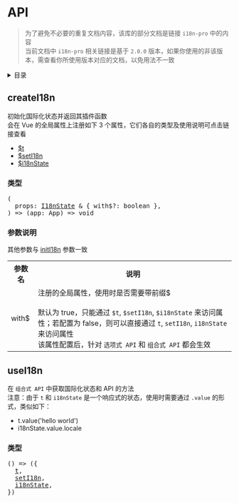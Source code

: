 
# API

>为了避免不必要的重复文档内容，该库的部分文档是链接 `i18n-pro` 中的内容<br />当前文档中 `i18n-pro` 相关链接是基于 `2.0.0` 版本，如果你使用的非该版本，需查看你所使用版本对应的文档，以免用法不一致
<details >
  <summary>目录</summary>

  &emsp;&emsp;[createI18n](#createi18n)<br/>
  &emsp;&emsp;&emsp;&emsp;[类型](#createi18n-类型)<br/>
  &emsp;&emsp;&emsp;&emsp;[参数说明](#createi18n-参数说明)<br/>
  &emsp;&emsp;[useI18n](#usei18n)<br/>
  &emsp;&emsp;&emsp;&emsp;[类型](#usei18n-类型)<br/>

</details>

## createI18n
初始化国际化状态并返回其插件函数<br />会在 Vue 的全局属性上注册如下 3 个属性，它们各自的类型及使用说明可点击链接查看
* <a href="https://github.com/i18n-pro/core/blob/v2.0.0/docs/dist/API_zh-CN.md#t">$t</a>
* <a href="https://github.com/i18n-pro/core/blob/v2.0.0/docs/dist/API_zh-CN.md#seti18n">$setI18n</a>
* <a href="https://github.com/i18n-pro/core/blob/v2.0.0/docs/dist/API_zh-CN.md#i18nstate">$i18nState</a>


<h3 id="createi18n-类型">类型</h3>
<pre>
(
  props: <a href="https://github.com/i18n-pro/core/blob/v2.0.0/docs/dist/API_zh-CN.md#i18nstate">I18nState</a> & { with$?: boolean },
) => (app: App) => void
</pre>

<h3 id="createi18n-参数说明">参数说明</h3>
其他参数与 <a href="https://github.com/i18n-pro/core/blob/v2.0.0/docs/dist/API_zh-CN.md#initi18n">initI18n</a> 参数一致<table>
  <tr>
    <th>参数名</th>
    <th>说明</th>
  </tr>
  <tr>
    <tr>
      <td>with$</td>
      <td>
        注册的全局属性，使用时是否需要带前缀$<br /><br />默认为 true，只能通过 <code>$t</code>, <code>$setI18n</code>, <code>$i18nState</code> 来访问属性；若配置为 false，则可以直接通过 <code>t</code>, <code>setI18n</code>, <code>i18nState</code> 来访问属性<br />该属性配置后，针对 <code>选项式 API</code> 和 <code>组合式 API</code> 都会生效
      </td>
    </tr>
  </tr>
</table>

## useI18n
在 `组合式 API` 中获取国际化状态和 API 的方法<br />注意：由于 `t` 和 `i18nState` 是一个响应式的状态，使用时需要通过 `.value` 的形式，类似如下：
* t.value('hello world')
* i18nState.value.locale


<h3 id="usei18n-类型">类型</h3>
<pre>
() => ({
  <a href="https://github.com/i18n-pro/core/blob/v2.0.0/docs/dist/API_zh-CN.md#t">t</a>,
  <a href="https://github.com/i18n-pro/core/blob/v2.0.0/docs/dist/API_zh-CN.md#seti18n">setI18n</a>,
  <a href="https://github.com/i18n-pro/core/blob/v2.0.0/docs/dist/API_zh-CN.md#i18nstate">i18nState</a>,
})
</pre>

